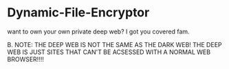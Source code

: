 # Dynamic-File-Encryptor

want to own your own private deep web? I got you covered fam.

B. NOTE: THE DEEP WEB IS NOT THE SAME AS THE DARK WEB! THE DEEP WEB IS JUST SITES THAT CAN'T BE ACSESSED WITH A NORMAL WEB BROWSER!!!!
